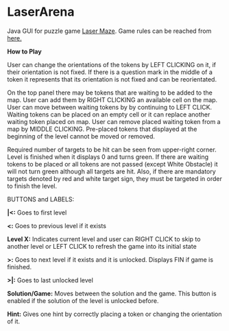 # LaserArena

Java GUI for puzzle game [Laser Maze](https://www.thinkfun.com/products/laser-maze/). Game rules can be reached from [here.](https://www.thinkfun.com/wp-content/uploads/2013/09/Laser-1014-Instructions.pdf)

**How to Play**

User can change the orientations of the tokens by LEFT CLICKING on it, if their orientation is not fixed. If there is a question mark in the middle of a token it represents that its orientation is not fixed and can be reorientated.

On the top panel there may be tokens that are waiting to be added to the map. User can add them by RIGHT CLICKING an available cell on the map. User can move between waiting tokens by by continuing to LEFT CLICK. Waiting tokens can be placed on an empty cell or it can replace another waiting token placed on map. User can remove placed waiting token from a map by MIDDLE CLICKING. Pre-placed tokens that displayed at the beginning of the level cannot be moved or removed. 

Required number of targets to be hit can be seen from upper-right corner. Level is finished when it displays 0 and turns green. If there are waiting tokens to be placed or all tokens are not passed (except White Obstacle) it will not turn green although all targets are hit. Also, if there are mandatory targets denoted by red and white target sign, they must be targeted in order to finish the level.

BUTTONS and LABELS:

**|<:** Goes to first level

**<:** Goes to previous level if it exists

**Level X:** Indicates current level and user can RIGHT CLICK to skip to another level or LEFT CLICK to refresh the game into its initial state

**>:** Goes to next level if it exists and it is unlocked. Displays FIN if game is finished.

**>|:** Goes to last unlocked level

**Solution/Game:** Moves between the solution and the game. This button is enabled if the solution of the level is unlocked before.

**Hint:** Gives one hint by correctly placing a token or changing the orientation of it.




